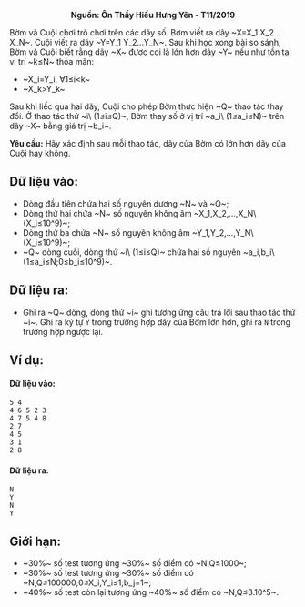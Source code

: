 **<center>Nguồn: Ôn Thầy Hiếu Hưng Yên - T11/2019</center>**

Bờm và Cuội chơi trò chơi trên các dãy số. Bờm viết ra dãy ~X=X_1 X_2…X_N~. Cuội viết ra dãy ~Y=Y_1 Y_2…Y_N~. Sau khi học xong bài so sánh, Bờm và Cuội biết rằng dãy ~X~ được coi là lớn hơn dãy ~Y~ nếu như tồn tại vị trí ~k≤N~ thỏa mãn:
- ~X_i=Y_i, ∀1≤i<k~
- ~X_k>Y_k~

Sau khi liếc qua hai dãy, Cuội cho phép Bờm thực hiện ~Q~ thao tác thay đổi. Ở thao tác thứ ~i\ (1≤i≤Q)~, Bờm thay số ở vị trí ~a_i\ (1≤a_i≤N)~ trên dãy ~X~ bằng giá trị ~b_i~.

**Yêu cầu:** Hãy xác định sau mỗi thao tác, dãy của Bờm có lớn hơn dãy của Cuội hay không.

## Dữ liệu vào:
- Dòng đầu tiên chứa hai số nguyên dương ~N~ và ~Q~;
- Dòng thứ hai chứa ~N~ số nguyên không âm ~X_1,X_2,…,X_N\ (X_i≤10^9)~;
- Dòng thứ ba chứa ~N~ số nguyên không âm ~Y_1,Y_2,…,Y_N\ (X_i≤10^9)~;
- ~Q~ dòng cuối, dòng thứ ~i\ (1≤i≤Q)~ chứa hai số nguyên ~a_i,b_i\ (1≤a_i≤N;0≤b_i≤10^9)~.

## Dữ liệu ra:
- Ghi ra ~Q~ dòng, dòng thứ ~i~ ghi tương ứng câu trả lời sau thao tác thứ ~i~. Ghi ra ký tự `Y` trong trường hợp dãy của Bờm lớn hơn, ghi ra `N` trong trường hợp ngược lại.

## Ví dụ:
#### Dữ liệu vào:
```
5 4
4 6 5 2 3
4 7 5 4 8
2 7 
4 5
3 1
2 8
```
#### Dữ liệu ra:
```
N
Y
N
Y
```

## Giới hạn:
- ~30\%~ số test tương ứng ~30\%~ số điểm có ~N,Q≤1000~;
- ~30\%~ số test tương ứng ~30\%~ số điểm có ~N,Q≤100000;0≤X_i,Y_i≤1;b_j=1~;
- ~40\%~ số test còn lại tương ứng ~40\%~ số điểm có ~N,Q≤3.10^5~.